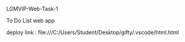 LGMVIP-Web-Task-1

To Do List web app

deploy link : file:///C:/Users/Student/Desktop/gifty/.vscode/html.html
